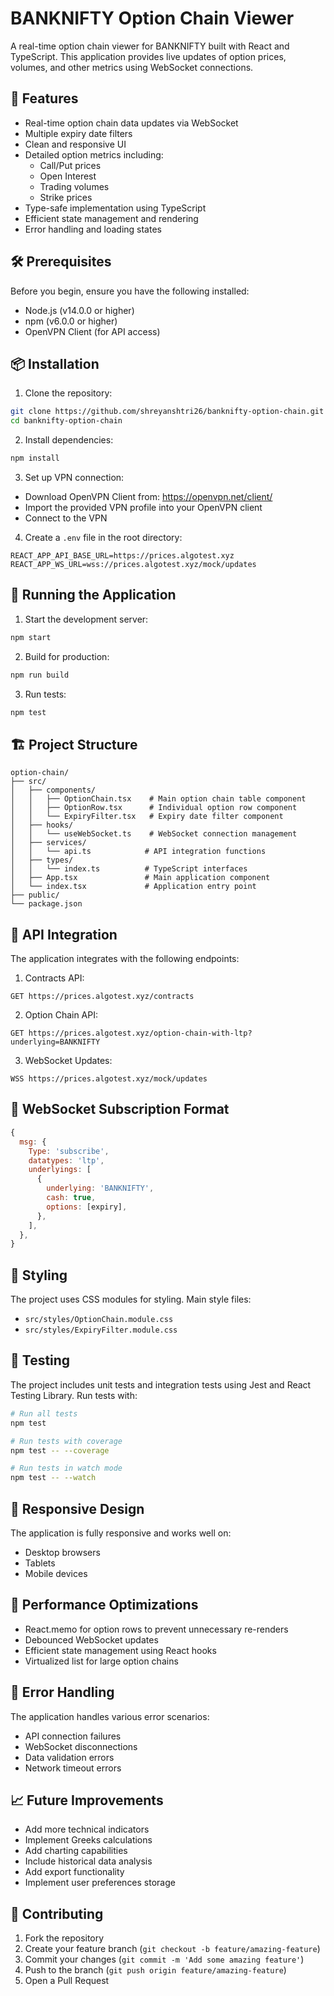 # BANKNIFTY Option Chain Viewer

A real-time option chain viewer for BANKNIFTY built with React and TypeScript. This application provides live updates of option prices, volumes, and other metrics using WebSocket connections.


## 🚀 Features

- Real-time option chain data updates via WebSocket
- Multiple expiry date filters
- Clean and responsive UI
- Detailed option metrics including:
  - Call/Put prices
  - Open Interest
  - Trading volumes
  - Strike prices
- Type-safe implementation using TypeScript
- Efficient state management and rendering
- Error handling and loading states

## 🛠️ Prerequisites

Before you begin, ensure you have the following installed:
- Node.js (v14.0.0 or higher)
- npm (v6.0.0 or higher)
- OpenVPN Client (for API access)

## 📦 Installation

1. Clone the repository:
```bash
git clone https://github.com/shreyanshtri26/banknifty-option-chain.git
cd banknifty-option-chain
```

2. Install dependencies:
```bash
npm install
```

3. Set up VPN connection:
- Download OpenVPN Client from: https://openvpn.net/client/
- Import the provided VPN profile into your OpenVPN client
- Connect to the VPN

4. Create a `.env` file in the root directory:
```env
REACT_APP_API_BASE_URL=https://prices.algotest.xyz
REACT_APP_WS_URL=wss://prices.algotest.xyz/mock/updates
```

## 🚀 Running the Application

1. Start the development server:
```bash
npm start
```

2. Build for production:
```bash
npm run build
```

3. Run tests:
```bash
npm test
```

## 🏗️ Project Structure

```
option-chain/
├── src/
│   ├── components/
│   │   ├── OptionChain.tsx    # Main option chain table component
│   │   ├── OptionRow.tsx      # Individual option row component
│   │   └── ExpiryFilter.tsx   # Expiry date filter component
│   ├── hooks/
│   │   └── useWebSocket.ts    # WebSocket connection management
│   ├── services/
│   │   └── api.ts            # API integration functions
│   ├── types/
│   │   └── index.ts          # TypeScript interfaces
│   ├── App.tsx               # Main application component
│   └── index.tsx             # Application entry point
├── public/
└── package.json
```

## 🔌 API Integration

The application integrates with the following endpoints:

1. Contracts API:
```
GET https://prices.algotest.xyz/contracts
```

2. Option Chain API:
```
GET https://prices.algotest.xyz/option-chain-with-ltp?underlying=BANKNIFTY
```

3. WebSocket Updates:
```
WSS https://prices.algotest.xyz/mock/updates
```

## 🔄 WebSocket Subscription Format

```javascript
{
  msg: {
    Type: 'subscribe',
    datatypes: 'ltp',
    underlyings: [
      {
        underlying: 'BANKNIFTY',
        cash: true,
        options: [expiry],
      },
    ],
  },
}
```

## 🎨 Styling

The project uses CSS modules for styling. Main style files:
- `src/styles/OptionChain.module.css`
- `src/styles/ExpiryFilter.module.css`

## 🧪 Testing

The project includes unit tests and integration tests using Jest and React Testing Library. Run tests with:

```bash
# Run all tests
npm test

# Run tests with coverage
npm test -- --coverage

# Run tests in watch mode
npm test -- --watch
```

## 📱 Responsive Design

The application is fully responsive and works well on:
- Desktop browsers
- Tablets
- Mobile devices

## 🔧 Performance Optimizations

- React.memo for option rows to prevent unnecessary re-renders
- Debounced WebSocket updates
- Efficient state management using React hooks
- Virtualized list for large option chains

## 🚨 Error Handling

The application handles various error scenarios:
- API connection failures
- WebSocket disconnections
- Data validation errors
- Network timeout errors

## 📈 Future Improvements

- Add more technical indicators
- Implement Greeks calculations
- Add charting capabilities
- Include historical data analysis
- Add export functionality
- Implement user preferences storage

## 🤝 Contributing

1. Fork the repository
2. Create your feature branch (`git checkout -b feature/amazing-feature`)
3. Commit your changes (`git commit -m 'Add some amazing feature'`)
4. Push to the branch (`git push origin feature/amazing-feature`)
5. Open a Pull Request